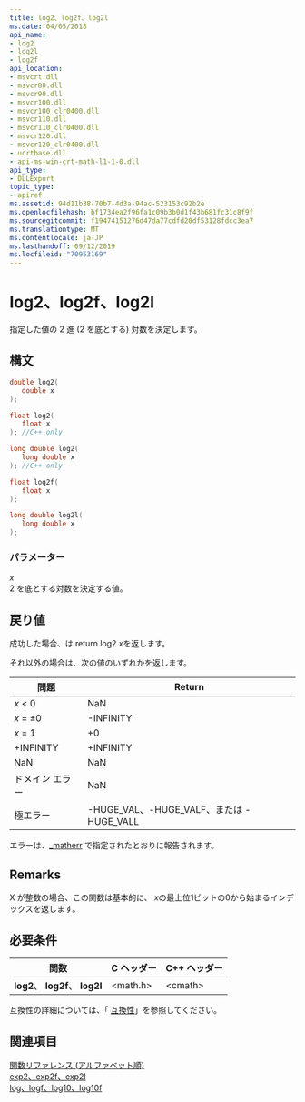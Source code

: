 ```yaml
---
title: log2、log2f、log2l
ms.date: 04/05/2018
api_name:
- log2
- log2l
- log2f
api_location:
- msvcrt.dll
- msvcr80.dll
- msvcr90.dll
- msvcr100.dll
- msvcr100_clr0400.dll
- msvcr110.dll
- msvcr110_clr0400.dll
- msvcr120.dll
- msvcr120_clr0400.dll
- ucrtbase.dll
- api-ms-win-crt-math-l1-1-0.dll
api_type:
- DLLExport
topic_type:
- apiref
ms.assetid: 94d11b38-70b7-4d3a-94ac-523153c92b2e
ms.openlocfilehash: bf1734ea2f96fa1c09b3b0d1f43b681fc31c8f9f
ms.sourcegitcommit: f19474151276d47da77cdfd20df53128fdcc3ea7
ms.translationtype: MT
ms.contentlocale: ja-JP
ms.lasthandoff: 09/12/2019
ms.locfileid: "70953169"
---
```

# <a name="log2-log2f-log2l"></a>log2、log2f、log2l

指定した値の 2 進 (2 を底とする) 対数を決定します。

## <a name="syntax"></a>構文

```C
double log2(
   double x
);

float log2(
   float x
); //C++ only

long double log2(
   long double x
); //C++ only

float log2f(
   float x
);

long double log2l(
   long double x
);
```

### <a name="parameters"></a>パラメーター

*x*<br/>
2 を底とする対数を決定する値。

## <a name="return-value"></a>戻り値

成功した場合、は return log2 *x*を返します。

それ以外の場合は、次の値のいずれかを返します。

|問題|Return|
|-----------|------------|
|*x* < 0|NaN|
|*x* = ±0|-INFINITY|
|*x* = 1|+0|
|+INFINITY|+INFINITY|
|NaN|NaN|
|ドメイン エラー|NaN|
|極エラー|-HUGE_VAL、-HUGE_VALF、または -HUGE_VALL|

エラーは、[_matherr](matherr.md) で指定されたとおりに報告されます。

## <a name="remarks"></a>Remarks

X が整数の場合、この関数は基本的に、 *x*の最上位1ビットの0から始まるインデックスを返します。

## <a name="requirements"></a>必要条件

|関数|C ヘッダー|C++ ヘッダー|
|--------------|--------------|------------------|
|**log2**、 **log2f**、 **log2l**|\<math.h>|\<cmath>|

互換性の詳細については、「 [互換性](../../c-runtime-library/compatibility.md)」を参照してください。

## <a name="see-also"></a>関連項目

[関数リファレンス (アルファベット順)](crt-alphabetical-function-reference.md)<br/>
[exp2、exp2f、exp2l](exp2-exp2f-exp2l.md)<br/>
[log、logf、log10、log10f](log-logf-log10-log10f.md)<br/>
